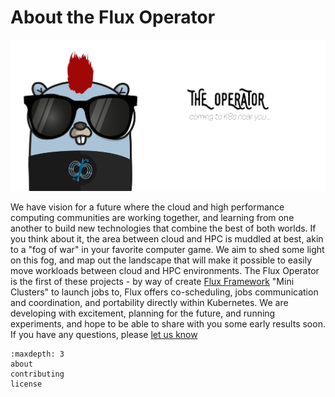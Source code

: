 # About the Flux Operator

![../images/the-operator.jpg](../images/the-operator.jpg)

We have vision for a future where the cloud and high performance computing communities
are working together, and learning from one another to build new technologies that combine
the best of both worlds. If you think about it, the area between cloud and HPC is muddled at best,
akin to a "fog of war" in your favorite computer game. We aim to shed some light on this fog,
and map out the landscape that will make it possible to easily move workloads between cloud
and HPC environments. The Flux Operator is the first of these projects - 
by way of create [Flux Framework](https://flux-framework.org/) "Mini Clusters"
to launch jobs to, Flux offers co-scheduling, jobs communication and coordination,
and portability directly within Kubernetes. We are developing with excitement, planning
for the future, and running
experiments, and hope to be able to share with you some early results soon.
If you have any questions, please [let us know](https://github.com/flux-framework/flux-operator/issues)

```{toctree}
:maxdepth: 3
about
contributing
license
```
